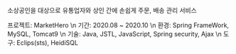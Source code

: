 소상공인을 대상으로 유통업자와 상인 간에 손쉽게 주문, 배송 관리 서비스

프로젝트: MarketHero \n
기간: 2020.08 ~ 2020.10 \n
환경: Spring FrameWork, MySQL, Tomcat9 \n
기술: Java, JSTL, JavaScript, Spring security, Ajax \n
도구: Eclips(sts), HeidiSQL
